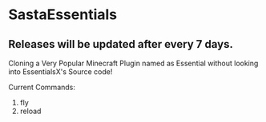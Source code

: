 # SastaEssentials
## Releases will be updated after every 7 days.
Cloning a Very Popular Minecraft Plugin named as Essential without looking into EssentialsX's Source code!


Current Commands:
  1. fly
  2. reload
